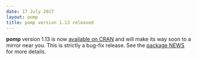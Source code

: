 ```yaml
---
date: 17 July 2017
layout: pomp
title: pomp version 1.13 released
---
```


**pomp** version 1.13 is now [available on CRAN](https://cran.r-project.org/package=pomp) and will make its way soon to a mirror near you.
This is strictly a bug-fix release.
See the [package NEWS](https://kingaa.github.io/pomp/NEWS/) for more details.
